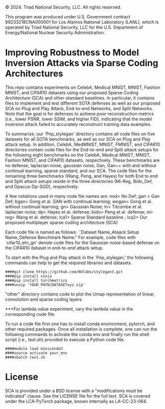 © 2024. Triad National Security, LLC. All rights reserved.

This program was produced under U.S. Government contract 89233218CNA000001 for Los Alamos
National Laboratory (LANL), which is operated by Triad National Security, LLC for the U.S.
Department of Energy/National Nuclear Security Administration.


<h1> Improving Robustness to Model Inversion Attacks via Sparse Coding Architectures</h1>


This repo contains experiments on CelebA, Medical MNIST, MNIST, Fashion MNIST, and CIFAR10 datasets using our proposed Sparse Coding Architecture (SCA) and other standard baselines. In particular, it contains files to implement and test different SOTA defenses as well as our proposed SCA on Plug and Play Attack, End-to-end Networks, and Split Networks. Note that the goal is for defenses to achieve *poor* reconstruction metrics (i.e., lower PSNR, lower SSIM, and higher FID), indicating that the model inversion attack failed to accurately reconstruct training data examples. 

To summarize, our `Pnp_stylegan' directory contains all code files on five datasets for all SOTA benchmarks, as well as our SCA on Plug and Play attack setup. In addition, CelebA, MedMNIST, MNIST, FMNIST, and CIFAR10 directories contain code files for the End-to-end and Split attack setups for the following eight benchmarks on the  CelebA, Medical MNIST, MNIST, Fashion MNIST, and CIFAR10 datasets, respectively. These benchmarks are no defense, laplacian noise, gaussian noise, Gan, Gan++ with and without continual learning, sparse standard, and our SCA. The code files for the remaining three benchmarks (Wang, Peng, and Hayes) for both End to end and Split attack setups reside in the three directories (Mi-Reg, Bido_Def, and Opacus-Dp-SGD), respectively.

A few notations used in many code file names are: nod> No Def; gan > Gan Def; bgan> Gong et al. GAN with continual learning; wogan> Gong et al. without continual learning; gn> Gaussian Noise; ln> Titcombe et al. laplacian noise; dp> Hayes et al. defense; bido> Peng et al. defense; mi-reg> Wang et al. defense; lca1> Sparse Standard baseline ; lca2> Our proposed multiplayer sparse coding architecture (SCA)


Each code file is named as follows: ``Dataset Name_Ataack Setup Name_Defense Benchmark Name." For example, code files with `cifar10_etn_gn' denote code files for the Gaussian noise-based defense on the CIFAR10 dataset in end-to-end attack setup.

To start with the Plug and Play attack in the `Pnp_stylegan,' the following commands can help to get the required libraries and datasets.


```
####git clone https://github.com/NVlabs/stylegan3.git
####pip install ninja
####pip install torchmetrics
####unzip 'YOUR_PATH/DATASETxyz.zip'
```

"other" directory contains code to plot the Umap representation of linear, convolution and sparse coding layers.

***For lambda value experiment, vary the lambda value in the corresponding code file.

To run a code file first one has to install conda environment, pytorch, and other required packages.
Once all installation is complete, one can run the following commands to activate the conda env and finally run the shell script (i.e., test.sh) provided to execute a Python code file.

```
####module load miniconda3
####source activate your_env
####sbatch test.sh
```

# License
SCA is provided under a BSD license with a "modifications must be indicated" clause. See the LICENSE file for the full text. SCA is covered under the LCA-PyTorch package, known internally as LA-CC-23-064.
